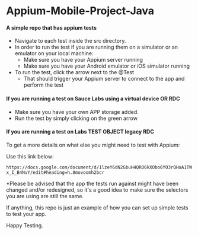 # Appium-Mobile-Project-Java

#### A simple repo that has appium tests

* Navigate to each test inside the src directory.
* In order to run the test if you are running them on a simulator or an emulator on your local machine:
    * Make sure you have your Appium server running
    * Make sure you have your Android emulator or iOS simulator running
 * To run the test, click the arrow next to the @Test
    * That should trigger your Appium server to connect
     to the app and perform the test
     
#### If you are running a test on Sauce Labs using a virtual device OR RDC

   * Make sure you have your own APP storage added.
   * Run the test by simply clicking on the green arrow 
    
 #### If you are running a test on Labs TEST OBJECT legacy RDC
 
 
 To get a more details on what else you might need to test with Appium:
 
 Use this link below:
 
 `https://docs.google.com/document/d/1lzeY6dN2GbuH4QRO6kXObo6YO3rQHoA1TWx_I_B4NvY/edit#heading=h.8movoomh2bcr`

*Please be advised that the app the tests run against might have been changed and/or redesigned,
so it's a good idea to make sure the selectors you are using are still the same.

If anything, this repo is just an example of how you can set up simple tests to test your app.

Happy Testing.